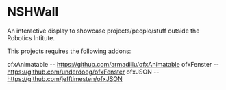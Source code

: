 NSHWall
=======

An interactive display to showcase projects/people/stuff outside the Robotics Intitute.

This projects requires the following addons:

ofxAnimatable -- https://github.com/armadillu/ofxAnimatable
ofxFenster -- https://github.com/underdoeg/ofxFenster
ofxJSON -- https://github.com/jefftimesten/ofxJSON